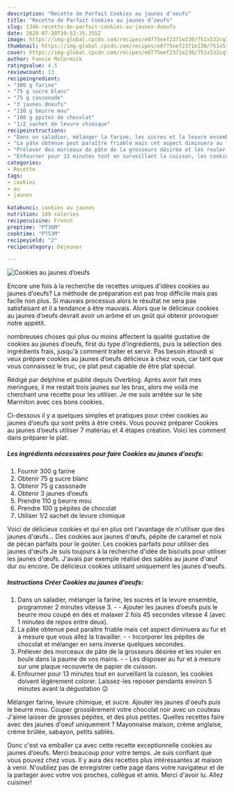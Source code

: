 ```yaml
---
description: "Recette de Parfait Cookies au jaunes d’oeufs"
title: "Recette de Parfait Cookies au jaunes d’oeufs"
slug: 1346-recette-de-parfait-cookies-au-jaunes-doeufs
date: 2020-07-30T19:53:35.355Z
image: https://img-global.cpcdn.com/recipes/e0775eef2371e230/751x532cq70/cookies-au-jaunes-doeufs-photo-principale-de-la-recette.jpg
thumbnail: https://img-global.cpcdn.com/recipes/e0775eef2371e230/751x532cq70/cookies-au-jaunes-doeufs-photo-principale-de-la-recette.jpg
cover: https://img-global.cpcdn.com/recipes/e0775eef2371e230/751x532cq70/cookies-au-jaunes-doeufs-photo-principale-de-la-recette.jpg
author: Fannie McCormick
ratingvalue: 4.5
reviewcount: 13
recipeingredient:
- "300 g farine"
- "75 g sucre blanc"
- "75 g cassonade"
- "3 jaunes doeufs"
- "110 g beurre mou"
- "100 g ppites de chocolat"
- "1/2 sachet de levure chimique"
recipeinstructions:
- "Dans un saladier, mélanger la farine, les sucres et la levure ensemble, programmer 2 minutes vitesse 3.  Ajouter les jaunes d’oeufs puis le beurre mou coupé en dés et malaxer 2 fois 45 secondes vitesse 4 (avec 1 minutes de repos entre deux)."
- "La pâte obtenue peut paraître friable mais cet aspect diminuera au fur et à mesure que vous allez la travailler.  Incorporer les pépites de chocolat et mélanger en sens inverse quelques secondes."
- "Prélever des morceaux de pâte de la grosseurs désirée et les rouler en boule dans la paume de vos mains.  Les disposer au fur et à mesure sur une plaque recouverte de papier de cuisson."
- "Enfourner pour 13 minutes tout en surveillant la cuisson, les cookies doivent légèrement colorer. Laissez-les reposer pendants environ 5 minutes avant la dégustation 😉"
categories:
- Recette
tags:
- cookies
- au
- jaunes

katakunci: cookies au jaunes 
nutrition: 149 calories
recipecuisine: French
preptime: "PT36M"
cooktime: "PT53M"
recipeyield: "2"
recipecategory: Déjeuner

---
```



![Cookies au jaunes d’oeufs](https://img-global.cpcdn.com/recipes/e0775eef2371e230/751x532cq70/cookies-au-jaunes-doeufs-photo-principale-de-la-recette.jpg)

Encore une fois à la recherche de recettes uniques d'idées cookies au jaunes d’oeufs? La méthode de préparation est pas trop difficile mais pas facile non plus. Si mauvais processus alors le résultat ne sera pas satisfaisant et il a tendance à être mauvais. Alors que le délicieux cookies au jaunes d’oeufs devrait avoir un arôme et un goût qui obtenir provoquer notre appétit.

nombreuses choses qui plus ou moins affectent la qualité gustative de cookies au jaunes d’oeufs, first du type d'ingrédients, puis la sélection des ingrédients frais, jusqu'à comment traiter et servir. Pas besoin étourdi si veux prépare cookies au jaunes d’oeufs délicieux à chez vous, car tant que vous connaissez le truc, ce plat peut capable de être plat spécial.

Rédigé par delphine et publié depuis Overblog. Après avoir fait mes meringues, il me restait trois jaunes sur les bras, alors me voilà me cherchant une recette pour les utiliser. Je me suis arrêtée sur le site Marmiton avec ces bons cookies.


Ci-dessous il y a quelques simples et pratiques pour créer cookies au jaunes d’oeufs qui sont prêts à être créés. Vous pouvez préparer Cookies au jaunes d’oeufs utiliser 7 matériau et 4 étapes création. Voici les comment dans préparer le plat.

<!--inarticleads1-->

##### Les ingrédients nécessaires pour faire Cookies au jaunes d’oeufs:

1. Fournir 300 g farine
1. Obtenir 75 g sucre blanc
1. Obtenir 75 g cassonade
1. Obtenir 3 jaunes d’oeufs
1. Prendre 110 g beurre mou
1. Prendre 100 g pèpites de chocolat
1. Utiliser 1/2 sachet de levure chimique


Voici de délicieux cookies et qui en plus ont l&#39;avantage de n&#39;utiliser que des jaunes d&#39;œufs… Des cookies aux jaunes d&#39;œufs, pépite de caramel et noix de pécan parfaits pour le goûter. Les cookies parfaits pour utiliser des jaunes d&#39;œufs Je suis toujours à la recherche d&#39;idée de biscuits pour utiliser les jaunes d&#39;œufs. J&#39;avais par exemple réalisé des sablés au jaune d&#39;œuf dur ou encore. De délicieux cookies utilisant uniquement les jaunes d&#39;oeufs. 

<!--inarticleads2-->

##### Instructions Créer Cookies au jaunes d’oeufs:

1. Dans un saladier, mélanger la farine, les sucres et la levure ensemble, programmer 2 minutes vitesse 3. -  - Ajouter les jaunes d’oeufs puis le beurre mou coupé en dés et malaxer 2 fois 45 secondes vitesse 4 (avec 1 minutes de repos entre deux).
1. La pâte obtenue peut paraître friable mais cet aspect diminuera au fur et à mesure que vous allez la travailler. -  - Incorporer les pépites de chocolat et mélanger en sens inverse quelques secondes.
1. Prélever des morceaux de pâte de la grosseurs désirée et les rouler en boule dans la paume de vos mains. -  - Les disposer au fur et à mesure sur une plaque recouverte de papier de cuisson.
1. Enfourner pour 13 minutes tout en surveillant la cuisson, les cookies doivent légèrement colorer. Laissez-les reposer pendants environ 5 minutes avant la dégustation 😉


Mélanger farine, levure chimique, et sucre. Ajouter les jaunes d&#39;oeufs puis le beurre mou. Couper grossièrement votre chocolat noir avec un couteau J&#39;aime laisser de grosses pépites, et des plus petites. Quelles recettes faire avec des jaunes d&#39;oeuf uniquement ? Mayonnaise maison, crème anglaise, crème brûlée, sabayon, petits sablés. 


Donc c'est va emballer ça avec cette recette exceptionnelle cookies au jaunes d’oeufs. Merci beaucoup pour votre temps. Je suis confiant que vous pouvez chez vous. Il y aura des recettes plus  intéressantes at maison à venir. N'oubliez pas de enregistrer cette page dans votre navigateur et de la partager avec votre vos proches, collègue et amis. Merci d'avoir lu. Allez cuisiner!
